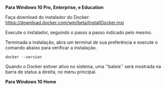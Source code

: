 **Para Windows 10 Pro, Enterprise, e Education**

Faça download do instalador do Docker: 
https://download.docker.com/win/beta/InstallDocker.msi

Execute o instalador, seguindo o passo a passo indicado pelo mesmo.

Terminada a instalação, abra um terminal de sua preferência e execute o comando abaixo para verificar a instalação.

`docker --version`

Quando o Docker estiver ativo no sistema, uma ''baleia'' será mostrada na barra de status a direita, no menu principal.


**Para Windows 10 Home**
